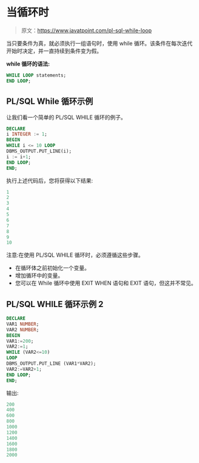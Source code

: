 # 当循环时

> 原文：<https://www.javatpoint.com/pl-sql-while-loop>

当只要条件为真，就必须执行一组语句时，使用 while 循环。该条件在每次迭代开始时决定，并一直持续到条件变为假。

**while 循环的语法:**

```sql
WHILE LOOP statements; 
END LOOP; 
```

## PL/SQL While 循环示例

让我们看一个简单的 PL/SQL WHILE 循环的例子。

```sql
DECLARE
i INTEGER := 1;
BEGIN
WHILE i <= 10 LOOP
DBMS_OUTPUT.PUT_LINE(i);
i := i+1;
END LOOP;
END;

```

执行上述代码后，您将获得以下结果:

```sql
1
2
3
4
5
6
7
8
9
10

```

注意:在使用 PL/SQL WHILE 循环时，必须遵循这些步骤。

*   在循环体之前初始化一个变量。
*   增加循环中的变量。
*   您可以在 While 循环中使用 EXIT WHEN 语句和 EXIT 语句，但这并不常见。

## PL/SQL WHILE 循环示例 2

```sql
DECLARE 
VAR1 NUMBER;
VAR2 NUMBER;
BEGIN 
VAR1:=200;
VAR2:=1;
WHILE (VAR2<=10)
LOOP
DBMS_OUTPUT.PUT_LINE (VAR1*VAR2);
VAR2:=VAR2+1;
END LOOP;
END;

```

输出:

```sql
200
400
600
800
1000
1200
1400
1600
1800
2000

```